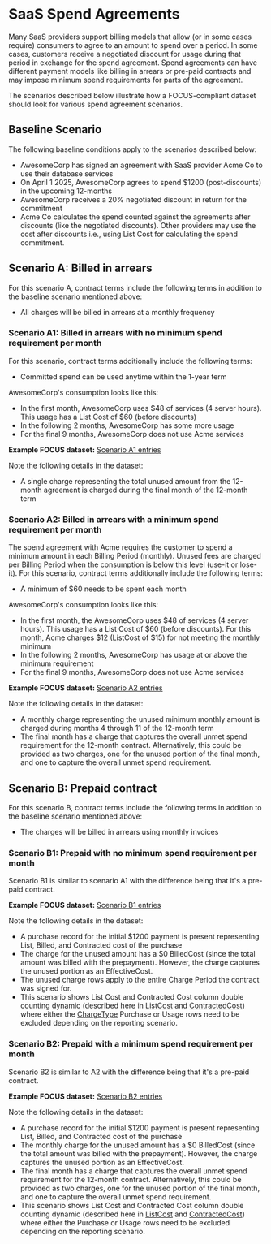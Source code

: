 # SaaS Spend Agreements

Many SaaS providers support billing models that allow (or in some cases require) consumers to agree to an amount to spend over a period. In some cases, customers receive a negotiated discount for usage during that period in exchange for the spend agreement. Spend agreements can have different payment models like billing in arrears or pre-paid contracts and may impose minimum spend requirements for parts of the agreement.

The scenarios described below illustrate how a FOCUS-compliant dataset should look for various spend agreement scenarios.

## Baseline Scenario

The following baseline conditions apply to the scenarios described below:

* AwesomeCorp has signed an agreement with SaaS provider Acme Co to use their database services
* On April 1 2025, AwesomeCorp agrees to spend &dollar;1200 (post-discounts) in the upcoming 12-months
* AwesomeCorp receives a 20% negotiated discount in return for the commitment
* Acme Co calculates the spend counted against the agreements after discounts (like the negotiated discounts). Other providers may use the cost after discounts i.e., using List Cost for calculating the spend commitment.

## Scenario A: Billed in arrears

For this scenario A, contract terms include the following terms in addition to the baseline scenario mentioned above:

* All charges will be billed in arrears at a monthly frequency

### Scenario A1: Billed in arrears with no minimum spend requirement per month

For this scenario, contract terms additionally include the following terms:

* Committed spend can be used anytime within the 1-year term

AwesomeCorp's consumption looks like this:

* In the first month, AwesomeCorp uses &dollar;48 of services (4 server hours). This usage has a List Cost of &dollar;60 (before discounts)
* In the following 2 months, AwesomeCorp has some more usage
* For the final 9 months, AwesomeCorp does not use Acme services

**Example FOCUS dataset:** [Scenario A1 entries](https://docs.google.com/spreadsheets/d/1kQTDK3Sk9BnNcn6Ovyaa37T1aMaXfHaDahsuk1Notn4/edit?gid=1987749478#gid=1987749478&range=A15)

Note the following details in the dataset:

* A single charge representing the total unused amount from the 12-month agreement is charged during the final month of the 12-month term

### Scenario A2: Billed in arrears with a minimum spend requirement per month

The spend agreement with Acme requires the customer to spend a minimum amount in each Billing Period (monthly). Unused fees are charged per Billing Period when the consumption is below this level (use-it or lose-it). For this scenario, contract terms additionally include the following terms:

* A minimum of &dollar;60 needs to be spent each month

AwesomeCorp's consumption looks like this:

* In the first month, the AwesomeCorp uses &dollar;48 of services (4 server hours). This usage has a List Cost of &dollar;60 (before discounts). For this month, Acme charges &dollar;12 (ListCost of &dollar;15) for not meeting the monthly minimum
* In the following 2 months, AwesomeCorp has usage at or above the minimum requirement
* For the final 9 months, AwesomeCorp does not use Acme services

**Example FOCUS dataset:** [Scenario A2 entries](https://docs.google.com/spreadsheets/d/1kQTDK3Sk9BnNcn6Ovyaa37T1aMaXfHaDahsuk1Notn4/edit?gid=1987749478#gid=1987749478&range=A25)

Note the following details in the dataset:

* A monthly charge representing the unused minimum monthly amount is charged during months 4 through 11 of the 12-month term
* The final month has a charge that captures the overall unmet spend requirement for the 12-month contract. Alternatively, this could be provided as two charges, one for the unused portion of the final month, and one to capture the overall unmet spend requirement.

## Scenario B: Prepaid contract

For this scenario B, contract terms include the following terms in addition to the baseline scenario mentioned above:

* The charges will be billed in arrears using monthly invoices

### Scenario B1: Prepaid with no minimum spend requirement per month

Scenario B1 is similar to scenario A1 with the difference being that it's a pre-paid contract.

**Example FOCUS dataset:** [Scenario B1 entries](https://docs.google.com/spreadsheets/d/1kQTDK3Sk9BnNcn6Ovyaa37T1aMaXfHaDahsuk1Notn4/edit?gid=1987749478#gid=1987749478&range=A50)

Note the following details in the dataset:

* A purchase record for the initial &dollar;1200 payment is present representing List, Billed, and Contracted cost of the purchase
* The charge for the unused amount has a &dollar;0 BilledCost (since the total amount was billed with the prepayment). However, the charge captures the unused portion as an EffectiveCost.
* The unused charge rows apply to the entire Charge Period the contract was signed for.
* This scenario shows List Cost and Contracted Cost column double counting dynamic (described here in [ListCost](#listcost) and [ContractedCost](#contractedcost)) where either the [ChargeType](#chargetype) Purchase or Usage rows need to be excluded depending on the reporting scenario.

### Scenario B2: Prepaid with a minimum spend requirement per month

Scenario B2 is similar to A2 with the difference being that it's a pre-paid contract.

**Example FOCUS dataset:** [Scenario B2 entries](https://docs.google.com/spreadsheets/d/1kQTDK3Sk9BnNcn6Ovyaa37T1aMaXfHaDahsuk1Notn4/edit?gid=1987749478#gid=1987749478&range=A58)

Note the following details in the dataset:

* A purchase record for the initial &dollar;1200 payment is present representing List, Billed, and Contracted cost of the purchase
* The monthly charge for the unused amount has a &dollar;0 BilledCost (since the total amount was billed with the prepayment). However, the charge captures the unused portion as an EffectiveCost.
* The final month has a charge that captures the overall unmet spend requirement for the 12-month contract. Alternatively, this could be provided as two charges, one for the unused portion of the final month, and one to capture the overall unmet spend requirement.
* This scenario shows List Cost and Contracted Cost column double counting dynamic (described here in [ListCost](#listcost) and [ContractedCost](#contractedcost)) where either the Purchase or Usage rows need to be excluded depending on the reporting scenario.

